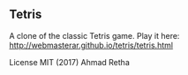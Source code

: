 ## Tetris

A clone of the classic Tetris game. Play it here: http://webmasterar.github.io/tetris/tetris.html

License MIT (2017) Ahmad Retha